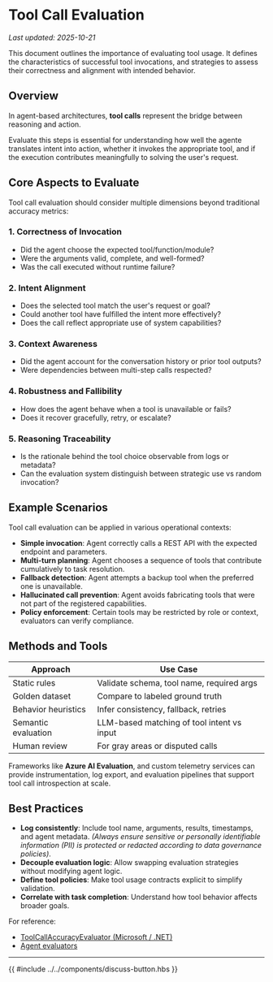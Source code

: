 # Tool Call Evaluation

*Last updated: 2025-10-21*

This document outlines the importance of evaluating tool usage. It defines the
characteristics of successful tool invocations, and strategies to assess
their correctness and alignment with intended behavior.

## Overview

In agent-based architectures, **tool calls** represent the bridge between
reasoning and action.

Evaluate this steps is essential for understanding how well the agente
translates intent into action, whether it invokes the appropriate tool, and if
the execution contributes meaningfully to solving the user's request.

## Core Aspects to Evaluate

Tool call evaluation should consider multiple dimensions beyond traditional
accuracy metrics:

### 1. **Correctness of Invocation**

* Did the agent choose the expected tool/function/module?
* Were the arguments valid, complete, and well-formed?
* Was the call executed without runtime failure?

### 2. **Intent Alignment**

* Does the selected tool match the user's request or goal?
* Could another tool have fulfilled the intent more effectively?
* Does the call reflect appropriate use of system capabilities?

### 3. **Context Awareness**

* Did the agent account for the conversation history or prior tool outputs?
* Were dependencies between multi-step calls respected?

### 4. **Robustness and Fallibility**

* How does the agent behave when a tool is unavailable or fails?
* Does it recover gracefully, retry, or escalate?

### 5. **Reasoning Traceability**

* Is the rationale behind the tool choice observable from logs or metadata?
* Can the evaluation system distinguish between strategic use vs random invocation?

## Example Scenarios

Tool call evaluation can be applied in various operational contexts:

* **Simple invocation**: Agent correctly calls a REST API with the expected
endpoint and parameters.
* **Multi-turn planning**: Agent chooses a sequence of tools that contribute
cumulatively to task resolution.
* **Fallback detection**: Agent attempts a backup tool when the preferred one is
unavailable.
* **Hallucinated call prevention**: Agent avoids fabricating tools that were not
part of the registered capabilities.
* **Policy enforcement**: Certain tools may be restricted by role or
context, evaluators can verify compliance.

## Methods and Tools

| Approach            | Use Case                                   |
| ------------------- | ------------------------------------------ |
| Static rules        | Validate schema, tool name, required args  |
| Golden dataset      | Compare to labeled ground truth            |
| Behavior heuristics | Infer consistency, fallback, retries       |
| Semantic evaluation | LLM-based matching of tool intent vs input |
| Human review        | For gray areas or disputed calls           |

Frameworks like **Azure AI Evaluation**, and custom telemetry services can
provide instrumentation, log export, and evaluation pipelines that support tool
call introspection at scale.

## Best Practices

* **Log consistently**: Include tool name, arguments, results, timestamps,
and agent metadata.
*(Always ensure sensitive or personally identifiable information (PII) is
protected or redacted according to data governance policies)*.
* **Decouple evaluation logic**: Allow swapping evaluation strategies without
modifying agent logic.
* **Define tool policies**: Make tool usage contracts explicit to simplify
validation.
* **Correlate with task completion**: Understand how tool behavior affects
broader goals.

For reference:

* [ToolCallAccuracyEvaluator (Microsoft / .NET)](https://learn.microsoft.com/en-us/dotnet/api/microsoft.extensions.ai.evaluation.quality.toolcallaccuracyevaluator?view=net-9.0-pp)
* [Agent evaluators](https://learn.microsoft.com/en-us/azure/ai-foundry/concepts/evaluation-evaluators/agent-evaluators)

---

{{ #include ../../components/discuss-button.hbs }}